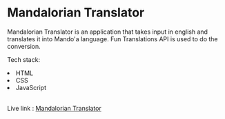 # Mandalorian Translator

Mandalorian Translator is an application that takes input in english and translates it into Mando'a language.
Fun Translations API is used to do the conversion.

Tech stack:
<li>HTML</li>
<li>CSS</li>
<li>JavaScript</li>
<br/>

Live link : [Mandalorian Translator](https://ghp-mandalorian-translator.netlify.app/)
